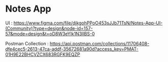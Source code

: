 # Notes App

UI :  https://www.figma.com/file/djkgohPPoO453sJJb71TsN/Notes-App-UI-(Community)?type=design&node-id=157-57&mode=design&t=oD8W3eYlk1N3llBS-0

Postman Collection : https://api.postman.com/collections/11706408-dfe4cec5-2613-47ca-addf-35672681a90d?access_key=PMAT-01H9E22BHCVZCX683RGFK9EQZP

